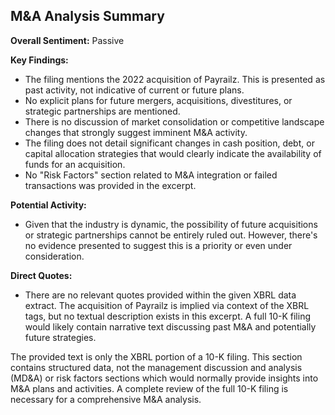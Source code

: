 ## M&A Analysis Summary

**Overall Sentiment:** Passive

**Key Findings:**

* The filing mentions the 2022 acquisition of Payrailz.  This is presented as past activity, not indicative of current or future plans.
* No explicit plans for future mergers, acquisitions, divestitures, or strategic partnerships are mentioned.
* There is no discussion of market consolidation or competitive landscape changes that strongly suggest imminent M&A activity.
* The filing does not detail significant changes in cash position, debt, or capital allocation strategies that would clearly indicate the availability of funds for an acquisition.
* No "Risk Factors" section related to M&A integration or failed transactions was provided in the excerpt.


**Potential Activity:**

* Given that the industry is dynamic, the possibility of future acquisitions or strategic partnerships cannot be entirely ruled out.  However, there's no evidence presented to suggest this is a priority or even under consideration.


**Direct Quotes:**

*  There are no relevant quotes provided within the given XBRL data extract. The acquisition of Payrailz is implied via context of the XBRL tags, but no textual description exists in this excerpt.  A full 10-K filing would likely contain narrative text discussing past M&A and potentially future strategies.

The provided text is only the XBRL portion of a 10-K filing.  This section contains structured data, not the management discussion and analysis (MD&A) or risk factors sections which would normally provide insights into M&A plans and activities.  A complete review of the full 10-K filing is necessary for a comprehensive M&A analysis.
